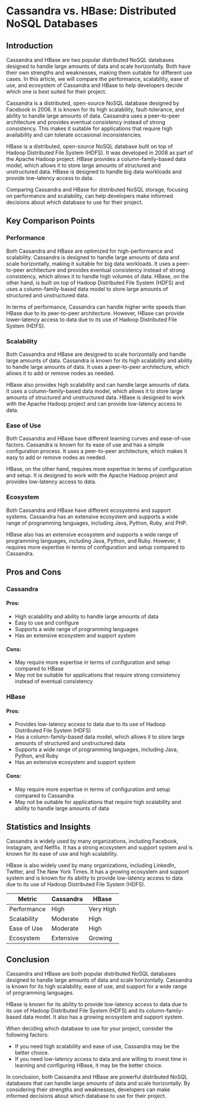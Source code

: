 # Cassandra vs. HBase: Distributed NoSQL Databases
## Introduction
Cassandra and HBase are two popular distributed NoSQL databases designed to handle large amounts of data and scale horizontally. Both have their own strengths and weaknesses, making them suitable for different use cases. In this article, we will compare the performance, scalability, ease of use, and ecosystem of Cassandra and HBase to help developers decide which one is best suited for their project.

Cassandra is a distributed, open-source NoSQL database designed by Facebook in 2006. It is known for its high scalability, fault-tolerance, and ability to handle large amounts of data. Cassandra uses a peer-to-peer architecture and provides eventual consistency instead of strong consistency. This makes it suitable for applications that require high availability and can tolerate occasional inconsistencies.

HBase is a distributed, open-source NoSQL database built on top of Hadoop Distributed File System (HDFS). It was developed in 2008 as part of the Apache Hadoop project. HBase provides a column-family-based data model, which allows it to store large amounts of structured and unstructured data. HBase is designed to handle big data workloads and provide low-latency access to data.

Comparing Cassandra and HBase for distributed NoSQL storage, focusing on performance and scalability, can help developers make informed decisions about which database to use for their project.

## Key Comparison Points

### Performance
Both Cassandra and HBase are optimized for high-performance and scalability. Cassandra is designed to handle large amounts of data and scale horizontally, making it suitable for big data workloads. It uses a peer-to-peer architecture and provides eventual consistency instead of strong consistency, which allows it to handle high volumes of data. HBase, on the other hand, is built on top of Hadoop Distributed File System (HDFS) and uses a column-family-based data model to store large amounts of structured and unstructured data.

In terms of performance, Cassandra can handle higher write speeds than HBase due to its peer-to-peer architecture. However, HBase can provide lower-latency access to data due to its use of Hadoop Distributed File System (HDFS).

### Scalability
Both Cassandra and HBase are designed to scale horizontally and handle large amounts of data. Cassandra is known for its high scalability and ability to handle large amounts of data. It uses a peer-to-peer architecture, which allows it to add or remove nodes as needed.

HBase also provides high scalability and can handle large amounts of data. It uses a column-family-based data model, which allows it to store large amounts of structured and unstructured data. HBase is designed to work with the Apache Hadoop project and can provide low-latency access to data.

### Ease of Use
Both Cassandra and HBase have different learning curves and ease-of-use factors. Cassandra is known for its ease of use and has a simple configuration process. It uses a peer-to-peer architecture, which makes it easy to add or remove nodes as needed.

HBase, on the other hand, requires more expertise in terms of configuration and setup. It is designed to work with the Apache Hadoop project and provides low-latency access to data.

### Ecosystem
Both Cassandra and HBase have different ecosystems and support systems. Cassandra has an extensive ecosystem and supports a wide range of programming languages, including Java, Python, Ruby, and PHP.

HBase also has an extensive ecosystem and supports a wide range of programming languages, including Java, Python, and Ruby. However, it requires more expertise in terms of configuration and setup compared to Cassandra.

## Pros and Cons

### Cassandra
#### Pros:

* High scalability and ability to handle large amounts of data
* Easy to use and configure
* Supports a wide range of programming languages
* Has an extensive ecosystem and support system

#### Cons:

* May require more expertise in terms of configuration and setup compared to HBase
* May not be suitable for applications that require strong consistency instead of eventual consistency

### HBase
#### Pros:

* Provides low-latency access to data due to its use of Hadoop Distributed File System (HDFS)
* Has a column-family-based data model, which allows it to store large amounts of structured and unstructured data
* Supports a wide range of programming languages, including Java, Python, and Ruby
* Has an extensive ecosystem and support system

#### Cons:

* May require more expertise in terms of configuration and setup compared to Cassandra
* May not be suitable for applications that require high scalability and ability to handle large amounts of data

## Statistics and Insights
Cassandra is widely used by many organizations, including Facebook, Instagram, and Netflix. It has a strong ecosystem and support system and is known for its ease of use and high scalability.

HBase is also widely used by many organizations, including LinkedIn, Twitter, and The New York Times. It has a growing ecosystem and support system and is known for its ability to provide low-latency access to data due to its use of Hadoop Distributed File System (HDFS).

| Metric        | Cassandra       | HBase       |
|---------------|---------------|---------------|
| Performance   | High          | Very High     |
| Scalability   | Moderate      | High          |
| Ease of Use   | Moderate      | High          |
| Ecosystem     | Extensive     | Growing       |

## Conclusion
Cassandra and HBase are both popular distributed NoSQL databases designed to handle large amounts of data and scale horizontally. Cassandra is known for its high scalability, ease of use, and support for a wide range of programming languages.

HBase is known for its ability to provide low-latency access to data due to its use of Hadoop Distributed File System (HDFS) and its column-family-based data model. It also has a growing ecosystem and support system.

When deciding which database to use for your project, consider the following factors:

* If you need high scalability and ease of use, Cassandra may be the better choice.
* If you need low-latency access to data and are willing to invest time in learning and configuring HBase, it may be the better choice.

In conclusion, both Cassandra and HBase are powerful distributed NoSQL databases that can handle large amounts of data and scale horizontally. By considering their strengths and weaknesses, developers can make informed decisions about which database to use for their project.